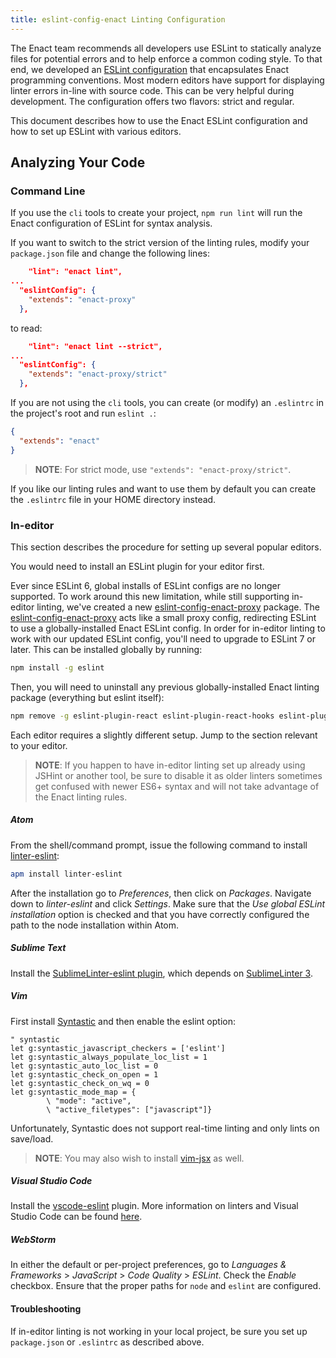 ```yaml
---
title: eslint-config-enact Linting Configuration
---
```


The Enact team recommends all developers use ESLint to statically analyze files for potential errors and to help enforce a common coding style.  To that end, we developed an [ESLint configuration](https://github.com/enactjs/eslint-config-enact) that encapsulates Enact programming conventions.  Most modern editors have support for displaying linter errors in-line with source code.  This can be very helpful during development.  The configuration offers two flavors: strict and regular.

This document describes how to use the Enact ESLint configuration and how to set up ESLint with various editors.

## Analyzing Your Code

### Command Line

If you use the `cli` tools to create your project, `npm run lint` will run the Enact configuration of ESLint for syntax analysis.

If you want to switch to the strict version of the linting rules, modify your `package.json` file and change the following lines:

```json
    "lint": "enact lint",
...
  "eslintConfig": {
    "extends": "enact-proxy"
  },
```

to read:

```json
    "lint": "enact lint --strict",
...
  "eslintConfig": {
    "extends": "enact-proxy/strict"
  },
```

If you are not using the `cli` tools, you can create (or modify) an `.eslintrc` in the project's root and run `eslint .`:

```json
{
  "extends": "enact"
}
```
>**NOTE**: For strict mode, use `"extends": "enact-proxy/strict"`.

If you like our linting rules and want to use them by default you can create the `.eslintrc` file in your HOME directory instead.

### In-editor

This section describes the procedure for setting up several popular editors.

You would need to install an ESLint plugin for your editor first.

Ever since ESLint 6, global installs of ESLint configs are no longer supported.
To work around this new limitation, while still supporting in-editor linting, we've created a new [eslint-config-enact-proxy](https://github.com/enactjs/eslint-config-enact-proxy) package.
The [eslint-config-enact-proxy](https://github.com/enactjs/eslint-config-enact-proxy) acts like a small proxy config, redirecting ESLint to use a globally-installed Enact ESLint config.
In order for in-editor linting to work with our updated ESLint config, you'll need to upgrade to ESLint 7 or later. This can be installed globally by running:

```sh
npm install -g eslint
```

Then, you will need to uninstall any previous globally-installed Enact linting package (everything but eslint itself):

```sh
npm remove -g eslint-plugin-react eslint-plugin-react-hooks eslint-plugin-babel @babel/eslint-parser eslint-plugin-jest eslint-plugin-enact eslint-config-enact
```

Each editor requires a slightly different setup.  Jump to the section relevant to your editor.

>**NOTE**: If you happen to have in-editor linting set up already using JSHint or another tool, be sure to disable it as older linters sometimes get confused with newer ES6+ syntax and will not take advantage of the Enact linting rules.

##### Atom

From the shell/command prompt, issue the following command to install [linter-eslint](https://github.com/AtomLinter/linter-eslint):

```bash
apm install linter-eslint
```

After the installation go to *Preferences*, then click on *Packages*. Navigate down to *linter-eslint* and click *Settings*. Make sure that the *Use global ESLint installation* option is checked and that you have correctly configured the path to the node installation within Atom.

##### Sublime Text

Install the [SublimeLinter-eslint plugin](https://github.com/roadhump/SublimeLinter-eslint), which depends on [SublimeLinter 3](http://sublimelinter.readthedocs.org/en/latest/installation.html).

##### Vim

First install [Syntastic](https://github.com/scrooloose/syntastic) and then enable the eslint option:

```vimscript
" syntastic
let g:syntastic_javascript_checkers = ['eslint']
let g:syntastic_always_populate_loc_list = 1
let g:syntastic_auto_loc_list = 0
let g:syntastic_check_on_open = 1
let g:syntastic_check_on_wq = 0
let g:syntastic_mode_map = {
        \ "mode": "active",
        \ "active_filetypes": ["javascript"]}
```

Unfortunately, Syntastic does not support real-time linting and only lints on save/load.

> **NOTE**: You may also wish to install [vim-jsx](https://github.com/mxw/vim-jsx) as well.

##### Visual Studio Code

Install the [vscode-eslint](https://marketplace.visualstudio.com/items?itemName=dbaeumer.vscode-eslint) plugin.  More information on linters and Visual Studio Code can be found [here](https://code.visualstudio.com/docs/languages/javascript#_linters).

##### WebStorm

In either the default or per-project preferences, go to *Languages & Frameworks* > *JavaScript* > *Code Quality* > *ESLint*.
Check the *Enable* checkbox.  Ensure that the proper paths for `node` and `eslint` are configured.

#### Troubleshooting

If in-editor linting is not working in your local project, be sure you set up `package.json` or `.eslintrc` as described above.
